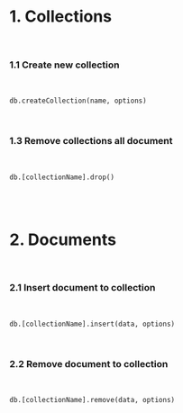 <h1>1. Collections</h1>

<br>
<h3>
	1.1 Create new collection
</h3>
<br>

```
db.createCollection(name, options)
```


<br>
<h3>
	1.3 Remove collections all document
</h3>
<br>

```
db.[collectionName].drop()
```


<br>
<br>
<h1>2. Documents</h1>
<br>
<h3>
	2.1 Insert document to collection
</h3>
<br>

```
db.[collectionName].insert(data, options)
```

<br>
<h3>
	2.2 Remove document to collection
</h3>
<br>

```
db.[collectionName].remove(data, options)
```